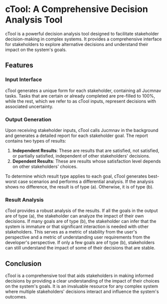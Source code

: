 # cTool: A Comprehensive Decision Analysis Tool

cTool is a powerful decision analysis tool designed to facilitate stakeholder decision-making in complex systems. It provides a comprehensive interface for stakeholders to explore alternative decisions and understand their impact on the system's goals.

## Features

### Input Interface
cTool generates a unique form for each stakeholder, containing all Jucmnav tasks. Tasks that are certain or already completed are pre-filled to 100%, while the rest, which we refer to as cTool inputs, represent decisions with associated uncertainty.

### Output Generation
Upon receiving stakeholder inputs, cTool calls Jucmnav in the background and generates a detailed report for each stakeholder goal. The report contains two types of results:

1. **Independent Results**: These are results that are satisfied, not satisfied, or partially satisfied, independent of other stakeholders' decisions.
2. **Dependent Results**: These are results whose satisfaction level depends on other stakeholders' choices.

To determine which result type applies to each goal, cTool generates best-worst case scenarios and performs a differential analysis. If the analysis shows no difference, the result is of type (a). Otherwise, it is of type (b).

### Result Analysis
cTool provides a robust analysis of the results. If all the goals in the output are of type (a), the stakeholder can analyze the impact of their own decisions. If many goals are of type (b), the stakeholder can infer that the system is immature or that significant interaction is needed with other stakeholders. This serves as a metric of stability from the user's perspective and a metric of understanding user requirements from the developer's perspective. If only a few goals are of type (b), stakeholders can still understand the impact of some of their decisions that are stable.

## Conclusion
cTool is a comprehensive tool that aids stakeholders in making informed decisions by providing a clear understanding of the impact of their choices on the system's goals. It is an invaluable resource for any complex system where multiple stakeholders' decisions interact and influence the system's outcomes.
